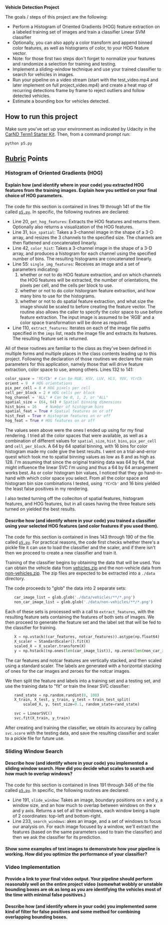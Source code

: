 **Vehicle Detection Project**

The goals / steps of this project are the following:

* Perform a Histogram of Oriented Gradients (HOG) feature extraction on a labeled training set of images and train a classifier Linear SVM classifier
* Optionally, you can also apply a color transform and append binned color features, as well as histograms of color, to your HOG feature vector. 
* Note: for those first two steps don't forget to normalize your features and randomize a selection for training and testing.
* Implement a sliding-window technique and use your trained classifier to search for vehicles in images.
* Run your pipeline on a video stream (start with the test_video.mp4 and later implement on full project_video.mp4) and create a heat map of recurring detections frame by frame to reject outliers and follow detected vehicles.
* Estimate a bounding box for vehicles detected.

[//]: # (Image References)

[calibration1]: ./output_images/camera_calibration.jpg "Calibration"

## How to run this project
Make sure you've set up your environment as indicated by Udacity in the [CarND Term1 Starter Kit](https://github.com/udacity/CarND-Term1-Starter-Kit). Then, from a command prompt run:
```
python p5.py
```

## [Rubric](https://review.udacity.com/#!/rubrics/513/view) Points

### Histogram of Oriented Gradients (HOG)

#### Explain how (and identify where in your code) you extracted HOG features from the training images. Explain how you settled on your final choice of HOG parameters.

The code for this section is contained in lines 19 through 141 of the file called [`p5.py`](./p5.p5). In specific, the following routines are declared:
  * Line 20, `get_hog_features`: Extracts the HOG features and returns them. Optionally also returns a visualization of the HOG features.
  * Line 31, `bin_spatial`: Takes a 3-channel image in the shape of a 3-D array, and resizes the 3 channels to the specified size. The channels are then flattened and concatenated linearly.
  * Line 42, `color_hist`: Takes a 3-channel image in the shape of a 3-D array, and produces a histogram for each channel using the specified number of bins. The resulting histograms are concatenated linearly.
  * Line 55: `single_img_features`: Receives an image and a set of parameters indicating:
      1) whether or not to do HOG feature extraction, and on which channels the HOG features will be extracted, the number of orientations, the pixels per cell, and the cells per block to use.
      2) whether or not to do color historgram feature extraction, and how many bins to use for the histograms.
      3) whether or not to do spatial feature extraction, and what size the image should be scaled to before creating the feature vector.
    The routine also allows the caller to specify the color space to use before feature extraction. The input image is assumed to be 'RGB' and a color space transformation will be done as required.
  * Line 110, `extract_features`: Iterates on each of the image file paths specified in the `imgs` list, reads the image file and extracts its features. The resulting feature set is returned.

All of these routines are familiar to the class as they've been defined in multiple forms and multiple places in the class contents leading up to this project. Following the declaration of those routines we declare the main parameters for this application, namely those that will drive feature extraction, color space to use, among others. Lines 132 to 141:
```python
color_space = 'YCrCb' # Can be RGB, HSV, LUV, HLS, YUV, YCrCb
orient = 9  # HOG orientations
pix_per_cell = 8 # HOG pixels per cell
cell_per_block = 2 # HOG cells per block
hog_channel = 'ALL' # Can be 0, 1, 2, or "ALL"
spatial_size = (64, 64) # Spatial binning dimensions
hist_bins = 16    # Number of histogram bins
spatial_feat = True # Spatial features on or off
hist_feat = True # Histogram features on or off
hog_feat = True # HOG features on or off
```

The values seen above were the ones I ended up using for my final rendering. I tried all the color spaces that were available, as well as a combination of different values for `spatial_size`, `hist_bins`, `pix_per_cell` and `cell_per_block`. A 64 by 64 spatial binning, with 16 bins for color histogram made my code give the best results. I went on a trial-and-error quest which took me to spatial binning values as low as 8 and as high as 128. I'm assuming that since the original training data was 64 by 64, that might influence the linear SVC I'm using and thus a 64 by 64 arrangement works best. As or color histogram bin values, I noticed that they go hand-in-hand with which color space you select. From all the color space and histogram bin size combinations I tested, using `'YCrCb'` and 16 bins yielded the least false positives in my rendering.

I also tested turning off the colleciton of spatial features, histogram features, and HOG features, but in all cases having the three feature sets turned on yielded the best results.

#### Describe how (and identify where in your code) you trained a classifier using your selected HOG features (and color features if you used them).

The code for this section is contained in lines 143 through 190 of the file called [`p5.py`](./p5.p5). For practical reasons, the code first checks whether there's a pickle file it can use to load the classifier and the scaler, and if there isn't then we proceed to create a new classifier and train it.

Training of the classifier begins by obtaining the data that will be used. You can obtain the vehicle data from [vehicles.zip](./data/vehicles.zip) and the non-vehicle data from [non-vehicles.zip](./data/non-vehicles.zip). The zip files are expected to be extracted into a `./data` directory.

The code proceeds to "glob" the data into 2 separate sets:
```python
    car_image_list = glob.glob('./data/vehicles/**/*.png')
    non_car_image_list = glob.glob('./data/non-vehicles/**/*.png')
```

Each of these sets is processed with a call to `extract_features`, with the resulting feature sets containing the features of both sets of images. We then proceed to generate the feature set and the label set that will be fed to the classifier for training.
```python
    X = np.vstack((car_features, notcar_features)).astype(np.float64)                        
    X_scaler = StandardScaler().fit(X)
    scaled_X = X_scaler.transform(X)
    y = np.hstack((np.ones(len(car_image_list)), np.zeros(len(non_car_image_list))))
```

The car features and notcar features are vertically stacked, and then scaled using a standard scaler. The labels are generated with a horizontal stacking of ones for the car images and zeroes for the notcar images.


We then split the feature and labels into a training set and a testing set, and use the training data to "fit" or train the linear SVC classifier:
```python
    rand_state = np.random.randint(0, 100)
    X_train, X_test, y_train, y_test = train_test_split(
        scaled_X, y, test_size=0.1, random_state=rand_state)

    svc = LinearSVC()
    svc.fit(X_train, y_train)
```

After creating and training the classifier, we obtain its accuracy by calling `svc.score` with the testing data, and save the resulting classifier and scaler to a pickle file for future use.

### Sliding Window Search

#### Describe how (and identify where in your code) you implemented a sliding window search. How did you decide what scales to search and how much to overlap windows?

The code for this section is contained in lines 191 through 346 of the file called [`p5.py`](./p5.p5). In specific, the following routines are declared:
  * Line 191, `slide_window`: Takes an image, boundary positions on x and y, a window size, and an how much to overlap between windows on the x and y axis. Returns a set of all the windows, each window being a tuple of 2 coordinates: top-left and bottom-right.
  * Line 233, `search_windows`: akes an image, and a set of windows to focus our analysis on. For each image focused by a window, we'll extract the features (based on the same parameters used to train the classifier) and then we ask the classifier for its prediction.

#### Show some examples of test images to demonstrate how your pipeline is working. How did you optimize the performance of your classifier?

### Video Implementation

#### Provide a link to your final video output. Your pipeline should perform reasonably well on the entire project video (somewhat wobbly or unstable bounding boxes are ok as long as you are identifying the vehicles most of the time with minimal false positives.)

#### Describe how (and identify where in your code) you implemented some kind of filter for false positives and some method for combining overlapping bounding boxes.

